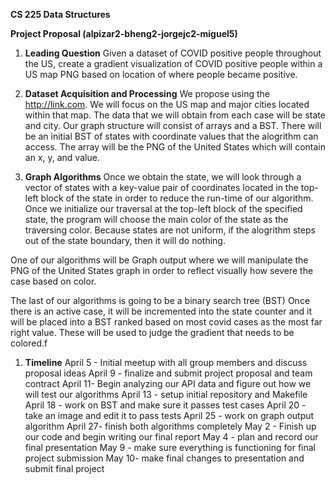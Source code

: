 **CS 225 Data Structures**

**Project Proposal (alpizar2-bheng2-jorgejc2-miguel5)**

1. **Leading Question** Given a dataset of COVID positive people throughout the US, create a gradient visualization of COVID positive people within a US map PNG based on location of where people became positive.

1. **Dataset Acquisition and Processing** We propose using the http://link.com. We will focus on the US map and major cities located within that map. The data that we will obtain from each case will be state and city. Our graph structure will consist of arrays and a BST. There will be an initial BST of states with coordinate values that the alogrithm can access. The array will be the PNG of the United States which will contain an x, y, and value. 

1. **Graph Algorithms** Once we obtain the state, we will look through a vector of states with a key-value pair of coordinates located in the top-left block of the state in order to reduce the run-time of our algorithm. Once we initialize our traversal at the top-left block of the specified state, the program will choose the main color of the state as the traversing color. Because states are not uniform, if the alogrithm steps out of the state boundary, then it will do nothing. 

One of our algorithms will be Graph output where we will manipulate the PNG of the United States graph in order to reflect visually how severe the case based on color.

The last of our algorithms is going to be a binary search tree (BST) Once there is an active case, it will be incremented into the state counter and it will be placed into a BST ranked based on most covid cases as the most far right value. These will be used to judge the gradient that needs to be colored.f

1. **Timeline**
April 5 - Initial meetup with all group members and discuss proposal ideas 
April 9 - finalize and submit project proposal and team contract 
April 11- Begin analyzing our API data and figure out how we will test our algorithms
April 13 - setup initial repository and Makefile
April 18 - work on BST and make sure it passes test cases
April 20 - take an image and edit it to pass tests
April 25 - work on graph output algorithm
April 27- finish both algorithms completely
May 2 - Finish up our code and begin writing our final report 
May 4 - plan and record our final presentation 
May 9 - make sure everything is functioning for final project submission 
May 10- make final changes to presentation and submit final project 